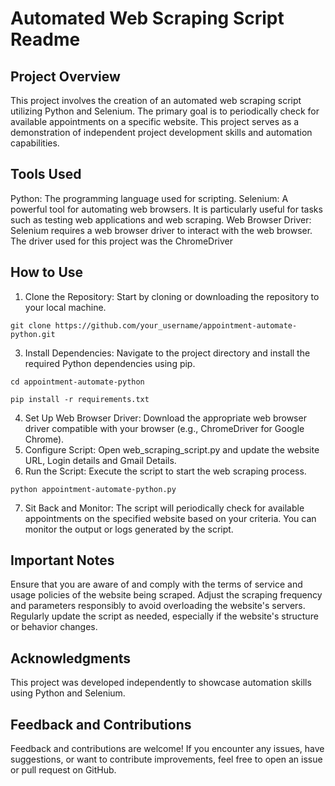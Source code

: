 # Automated Web Scraping Script Readme
## Project Overview
This project involves the creation of an automated web scraping script utilizing Python and Selenium. The primary goal is to periodically check for available appointments on a specific website. This project serves as a demonstration of independent project development skills and automation capabilities.

## Tools Used
Python: The programming language used for scripting.
Selenium: A powerful tool for automating web browsers. It is particularly useful for tasks such as testing web applications and web scraping.
Web Browser Driver: Selenium requires a web browser driver to interact with the web browser. The driver used for this project was the ChromeDriver

## How to Use
1. Clone the Repository: Start by cloning or downloading the repository to your local machine.
   
` git clone https://github.com/your_username/appointment-automate-python.git `

3. Install Dependencies: Navigate to the project directory and install the required Python dependencies using pip.

` cd appointment-automate-python `

` pip install -r requirements.txt `

4. Set Up Web Browser Driver: Download the appropriate web browser driver compatible with your browser (e.g., ChromeDriver for Google Chrome).
5. Configure Script: Open web_scraping_script.py and update the website URL, Login details and Gmail Details.
6. Run the Script: Execute the script to start the web scraping process.

`python appointment-automate-python.py`

7. Sit Back and Monitor: The script will periodically check for available appointments on the specified website based on your criteria. You can monitor the output or logs generated by the script.

## Important Notes
Ensure that you are aware of and comply with the terms of service and usage policies of the website being scraped.
Adjust the scraping frequency and parameters responsibly to avoid overloading the website's servers.
Regularly update the script as needed, especially if the website's structure or behavior changes.

## Acknowledgments
This project was developed independently to showcase automation skills using Python and Selenium.

## Feedback and Contributions
Feedback and contributions are welcome! If you encounter any issues, have suggestions, or want to contribute improvements, feel free to open an issue or pull request on GitHub.
